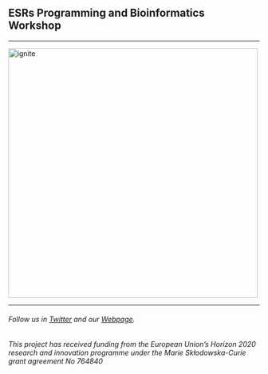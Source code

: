 
## ESRs Programming and Bioinformatics Workshop 
---

<img src="/ignite.jpg" alt="ignite" width=500/>

---

###### Follow us in [Twitter](https://twitter.com/itn_ignite) and our [Webpage](http://www.itn-ignite.eu/). 

###### This project has received funding from the European Union’s Horizon 2020 research and innovation programme under the Marie Skłodowska-Curie grant agreement No 764840

